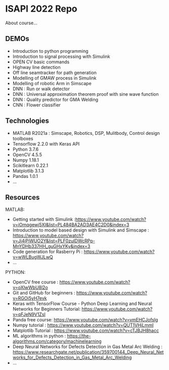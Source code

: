 # ISAPI 2022 Repo

About course...

## DEMOs

* Introduction to python programming
* Introduction to signal processing with Simulink
* OPEN CV basic commands
* Highway line detection
* Off line seamtracker for path generation 
* Modelling of GMAW process in Simulink
* Modelling of robotic Arm in Simscape
* DNN : Run or walk detector
* DNN : Universal approximation theorem proof with sine wave function
* DNN : Quality predictor for GMA Welding
* CNN : Flower classifier


## Technologies
* MATLAB R2021a : Simscape, Robotics, DSP, Mulitbody, Control design toolboxes
* Tensorflow 2.2.0 with Keras API
* Python 3.7.6
* OpenCV 4.5.5
* Numpy 1.18.1
* Scikitlearn 0.22.1
* Matplotlib 3.1.3
* Pandas 1.0.1
* ...
## Resources 

MATLAB: 
* Getting started with Simulink :https://www.youtube.com/watch?v=iOmqgewj5XI&list=PL484BA2AD3AE4C2D0&index=3
* Introduction to model based design with Simulink and Simscape : https://www.youtube.com/watch?v=Jj4jPiWUO2Y&list=PLF0zuIDWcRPp-MnYDHb337HH_guGHxYKy&index=3
* Code generation for Rasberry Pi : https://www.youtube.com/watch?v=wWLBugWJLwQ
* ...

PYTHON: 
* OpenCV free course : https://www.youtube.com/watch?v=oXlwWbU8l2o
* Git and GitHub for beginners : https://www.youtube.com/watch?v=RGOj5yH7evk
* Keras with TensorFlow Course - Python Deep Learning and Neural Networks for Beginners Tutorial: https://www.youtube.com/watch?v=qFJeN9V1ZsI
* Panda free course: https://www.youtube.com/watch?v=vmEHCJofslg
* Numpy tutorial : https://www.youtube.com/watch?v=QUT1VHiLmmI
* Matplotlib Tutorial : https://www.youtube.com/watch?v=cTJBJH8hacc
* ML algorithms in python : https://the-algorithms.com/category/machinelearning
* Deep Neural Networks for Defects Detection in Gas Metal Arc Welding : https://www.researchgate.net/publication/359700144_Deep_Neural_Networks_for_Defects_Detection_in_Gas_Metal_Arc_Welding
* ...
